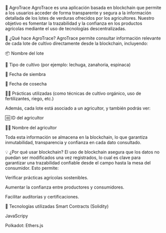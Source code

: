 🌱 AgroTrace
AgroTrace es una aplicación basada en blockchain que permite a los usuarios acceder de forma transparente y segura a la información detallada de los lotes de verduras ofrecidos por los agricultores. Nuestro objetivo es fomentar la trazabilidad y la confianza en los productos agrícolas mediante el uso de tecnologías descentralizadas.

🚜 ¿Qué hace AgroTrace?
AgroTrace permite consultar información relevante de cada lote de cultivo directamente desde la blockchain, incluyendo:

📦 Nombre del lote

🌿 Tipo de cultivo (por ejemplo: lechuga, zanahoria, espinaca)

🌱 Fecha de siembra

🌾 Fecha de cosecha

🧑‍🌾 Prácticas utilizadas (como técnicas de cultivo orgánico, uso de fertilizantes, riego, etc.)

Además, cada lote está asociado a un agricultor, y también podrás ver:

🆔 ID del agricultor

👨‍🌾 Nombre del agricultor

Toda esta información se almacena en la blockchain, lo que garantiza inmutabilidad, transparencia y confianza en cada dato consultado.

💡 ¿Por qué usar blockchain?
El uso de blockchain asegura que los datos no puedan ser modificados una vez registrados, lo cual es clave para garantizar una trazabilidad confiable desde el campo hasta la mesa del consumidor. Esto permite:

Verificar prácticas agrícolas sostenibles.

Aumentar la confianza entre productores y consumidores.

Facilitar auditorías y certificaciones.

🚀 Tecnologías utilizadas
Smart Contracts (Solidity)

JavaScripy

Polkadot: Ethers.js
